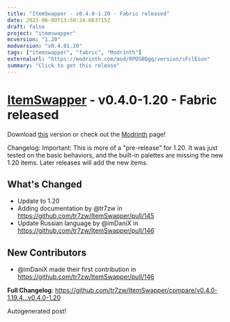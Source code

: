 ```yaml
---
title: "ItemSwapper - v0.4.0-1.20 - Fabric released"
date: 2023-06-09T13:58:24.663715Z
draft: false
project: "itemswapper"
mcversion: "1.20"
modversion: "v0.4.01.20"
tags: ["itemswapper", "fabric", "Modrinth"]
externalurl: "https://modrinth.com/mod/RPOSBQgq/version/sFclEion"
summary: "Click to get this release"
---
```

# [ItemSwapper](/project/itemswapper) - v0.4.0-1.20 - Fabric released
Download [this](https://modrinth.com/mod/RPOSBQgq/version/sFclEion) version or check out the [Modrinth](https://modrinth.com/mod/RPOSBQgq) page!

Changelog: Important: This is more of a "pre-release" for 1.20. It was just tested on the basic behaviors, and the built-in palettes are missing the new 1.20 items. Later releases will add the new items.

## What's Changed
* Update to 1.20
* Adding documentation by @tr7zw in https://github.com/tr7zw/ItemSwapper/pull/145
* Update Russian language by @imDaniX in https://github.com/tr7zw/ItemSwapper/pull/146

## New Contributors
* @imDaniX made their first contribution in https://github.com/tr7zw/ItemSwapper/pull/146

**Full Changelog**: https://github.com/tr7zw/ItemSwapper/compare/v0.4.0-1.19.4...v0.4.0-1.20

Autogenerated post!
